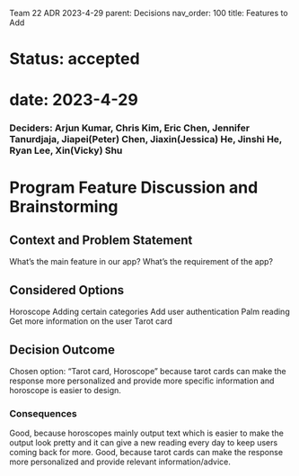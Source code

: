 Team 22 ADR 2023-4-29
parent: Decisions
nav_order: 100
title: Features to Add

# Status: accepted
# date: 2023-4-29
### Deciders: Arjun Kumar, Chris Kim, Eric Chen, Jennifer Tanurdjaja, Jiapei(Peter) Chen, Jiaxin(Jessica) He, Jinshi He, Ryan Lee, Xin(Vicky) Shu

# Program Feature Discussion and Brainstorming

## Context and Problem Statement

What’s the main feature in our app?
What’s the requirement of the app?

## Considered Options
Horoscope
Adding certain categories
Add user authentication
Palm reading
Get more information on the user
Tarot card

## Decision Outcome
Chosen option: “Tarot card, Horoscope” because tarot cards can make the response more personalized and provide more specific information and horoscope is easier to design.


### Consequences
Good, because horoscopes mainly output text which is easier to make the output look pretty and it can give a new reading every day to keep users coming back for more.
Good, because tarot cards can make the response more personalized and provide relevant information/advice.
